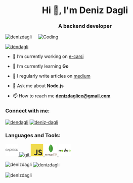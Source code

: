 
<h1 align="center">Hi 👋, I'm Deniz Dagli</h1>
<h3 align="center">A backend developer</h3>
<img align="right" alt="Coding" width="400" src= "https://i.pinimg.com/originals/72/8d/41/728d4149a1c30ff894075e639b5c9fcd.gif">

<p align="left"> <img src="https://komarev.com/ghpvc/?username=denizdagli&label=Profile%20views&color=0e75b6&style=flat" alt="denizdagli" /> </p>

<p align="left"> <a href="https://twitter.com/dendagli" target="blank"><img src="https://img.shields.io/twitter/follow/dendagli?logo=twitter&style=for-the-badge" alt="dendagli" /></a> </p>

- 🔭 I’m currently working on [e-carsi](https://github.com/denizdagli/e-carsi)

- 🌱 I’m currently learning **Go**

- 📝 I regularly write articles on [medium](https://medium.com/@denizdagli)

- 💬 Ask me about **Node.js**

- 📫 How to reach me **denizdaglice@gmail.com**

<h3 align="left">Connect with me:</h3>
<p align="left">
<a href="https://twitter.com/dendagli" target="blank"><img align="center" src="https://raw.githubusercontent.com/rahuldkjain/github-profile-readme-generator/master/src/images/icons/Social/twitter.svg" alt="dendagli" height="30" width="40" /></a>
<a href="https://linkedin.com/in/deniz-dagli" target="blank"><img align="center" src="https://raw.githubusercontent.com/rahuldkjain/github-profile-readme-generator/master/src/images/icons/Social/linked-in-alt.svg" alt="deniz-dagli" height="30" width="40" /></a>
</p>

<h3 align="left">Languages and Tools:</h3>
<p align="left"> <a href="https://expressjs.com" target="_blank" rel="noreferrer"> <img src="https://raw.githubusercontent.com/devicons/devicon/master/icons/express/express-original-wordmark.svg" alt="express" width="40" height="40"/> </a> <a href="https://git-scm.com/" target="_blank" rel="noreferrer"> <img src="https://www.vectorlogo.zone/logos/git-scm/git-scm-icon.svg" alt="git" width="40" height="40"/> </a> <a href="https://developer.mozilla.org/en-US/docs/Web/JavaScript" target="_blank" rel="noreferrer"> <img src="https://raw.githubusercontent.com/devicons/devicon/master/icons/javascript/javascript-original.svg" alt="javascript" width="40" height="40"/> </a> <a href="https://www.mongodb.com/" target="_blank" rel="noreferrer"> <img src="https://raw.githubusercontent.com/devicons/devicon/master/icons/mongodb/mongodb-original-wordmark.svg" alt="mongodb" width="40" height="40"/> </a> <a href="https://nodejs.org" target="_blank" rel="noreferrer"> <img src="https://raw.githubusercontent.com/devicons/devicon/master/icons/nodejs/nodejs-original-wordmark.svg" alt="nodejs" width="40" height="40"/> </a> </p>

<p><img align="left" src="https://github-readme-stats.vercel.app/api/top-langs?username=denizdagli&show_icons=true&locale=en&layout=compact" alt="denizdagli" /></p>

<p>&nbsp;<img align="center" src="https://github-readme-stats.vercel.app/api?username=denizdagli&show_icons=true&locale=en" alt="denizdagli" /></p>

<p><img align="center" src="https://github-readme-streak-stats.herokuapp.com/?user=denizdagli&" alt="denizdagli" /></p>

